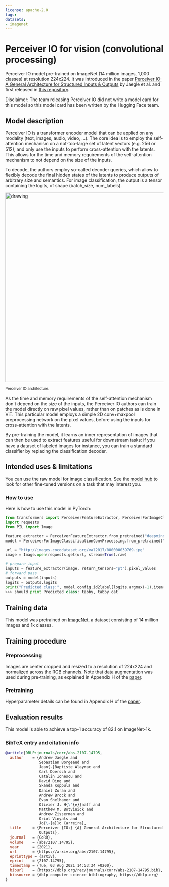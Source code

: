 ```yaml
---
license: apache-2.0
tags:
datasets:
- imagenet
---
```


# Perceiver IO for vision (convolutional processing)

Perceiver IO model pre-trained on ImageNet (14 million images, 1,000 classes) at resolution 224x224. It was introduced in the paper [Perceiver IO: A General Architecture for Structured Inputs & Outputs](https://arxiv.org/abs/2107.14795) by Jaegle et al. and first released in [this repository](https://github.com/deepmind/deepmind-research/tree/master/perceiver). 

Disclaimer: The team releasing Perceiver IO did not write a model card for this model so this model card has been written by the Hugging Face team.

## Model description

Perceiver IO is a transformer encoder model that can be applied on any modality (text, images, audio, video, ...). The core idea is to employ the self-attention mechanism on a not-too-large set of latent vectors (e.g. 256 or 512), and only use the inputs to perform cross-attention with the latents. This allows for the time and memory requirements of the self-attention mechanism to not depend on the size of the inputs. 

To decode, the authors employ so-called decoder queries, which allow to flexibly decode the final hidden states of the latents to produce outputs of arbitrary size and semantics. For image classification, the output is a tensor containing the logits, of shape (batch_size, num_labels).

<img src="https://huggingface.co/datasets/huggingface/documentation-images/resolve/main/perceiver_architecture.jpg" alt="drawing" width="600"/>

<small> Perceiver IO architecture.</small>

As the time and memory requirements of the self-attention mechanism don't depend on the size of the inputs, the Perceiver IO authors can train the model directly on raw pixel values, rather than on patches as is done in ViT. This particular model employs a simple 2D conv+maxpool preprocessing network on the pixel values, before using the inputs for cross-attention with the latents.

By pre-training the model, it learns an inner representation of images that can then be used to extract features useful for downstream tasks: if you have a dataset of labeled images for instance, you can train a standard classifier by replacing the classification decoder.

## Intended uses & limitations

You can use the raw model for image classification. See the [model hub](https://huggingface.co/models?search=deepmind/perceiver) to look for other fine-tuned versions on a task that may interest you.

### How to use

Here is how to use this model in PyTorch:

```python
from transformers import PerceiverFeatureExtractor, PerceiverForImageClassificationConvProcessing
import requests
from PIL import Image

feature_extractor = PerceiverFeatureExtractor.from_pretrained("deepmind/vision-perceiver-conv")
model = PerceiverForImageClassificationConvProcessing.from_pretrained("deepmind/vision-perceiver-conv")

url = "http://images.cocodataset.org/val2017/000000039769.jpg"
image = Image.open(requests.get(url, stream=True).raw)

# prepare input
inputs = feature_extractor(image, return_tensors="pt").pixel_values
# forward pass
outputs = model(inputs)
logits = outputs.logits
print("Predicted class:", model.config.id2label[logits.argmax(-1).item()])
>>> should print Predicted class: tabby, tabby cat
```

## Training data

This model was pretrained on [ImageNet](http://www.image-net.org/), a dataset consisting of 14 million images and 1k classes. 

## Training procedure

### Preprocessing

Images are center cropped and resized to a resolution of 224x224 and normalized across the RGB channels. Note that data augmentation was used during pre-training, as explained in Appendix H of the [paper](https://arxiv.org/abs/2107.14795).

### Pretraining

Hyperparameter details can be found in Appendix H of the [paper](https://arxiv.org/abs/2107.14795).

## Evaluation results

This model is able to achieve a top-1 accuracy of  82.1 on ImageNet-1k.

### BibTeX entry and citation info

```bibtex
@article{DBLP:journals/corr/abs-2107-14795,
  author    = {Andrew Jaegle and
               Sebastian Borgeaud and
               Jean{-}Baptiste Alayrac and
               Carl Doersch and
               Catalin Ionescu and
               David Ding and
               Skanda Koppula and
               Daniel Zoran and
               Andrew Brock and
               Evan Shelhamer and
               Olivier J. H{\'{e}}naff and
               Matthew M. Botvinick and
               Andrew Zisserman and
               Oriol Vinyals and
               Jo{\~{a}}o Carreira},
  title     = {Perceiver {IO:} {A} General Architecture for Structured Inputs {\&}
               Outputs},
  journal   = {CoRR},
  volume    = {abs/2107.14795},
  year      = {2021},
  url       = {https://arxiv.org/abs/2107.14795},
  eprinttype = {arXiv},
  eprint    = {2107.14795},
  timestamp = {Tue, 03 Aug 2021 14:53:34 +0200},
  biburl    = {https://dblp.org/rec/journals/corr/abs-2107-14795.bib},
  bibsource = {dblp computer science bibliography, https://dblp.org}
}
```